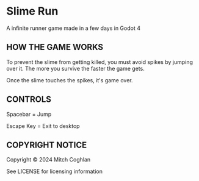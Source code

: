 # Slime Run


A infinite runner game made in a few days in Godot 4


## HOW THE GAME WORKS 

To prevent the slime from getting killed, you must avoid spikes by jumping over it. The more you survive the faster the game gets.

Once the slime touches the spikes, it's game over.


## CONTROLS 

Spacebar = Jump

Escape Key = Exit to desktop


## COPYRIGHT NOTICE

Copyright © 2024 Mitch Coghlan

See LICENSE for licensing information
